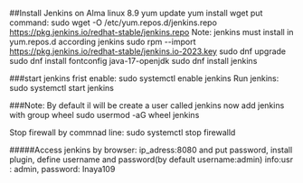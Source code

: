 ##Install Jenkins on Alma linux 8.9
    yum update
    yum install wget
put command:
    sudo wget -O /etc/yum.repos.d/jenkins.repo \
    https://pkg.jenkins.io/redhat-stable/jenkins.repo
Note: jenkins must install in yum.repos.d according jenkins
    sudo rpm --import https://pkg.jenkins.io/redhat-stable/jenkins.io-2023.key
    sudo dnf upgrade
    sudo dnf install fontconfig java-17-openjdk
    sudo dnf install jenkins

###start jenkins
frist enable:
    sudo systemctl enable jenkins
Run jenkins:
    sudo systemctl start jenkins

###Note: By default il will be create a user called jenkins
now add jenkins with group wheel
    sudo usermod -aG wheel jenkins

Stop firewall by commnad line:
    sudo systemctl stop firewalld

#####Access jenkins by browser: ip_adress:8080 and put password, install plugin, define username and password(by default username:admin) info:usr : admin, password: Inaya109   